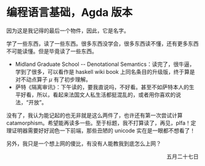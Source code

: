 # 编程语言基础，Agda 版本

因为这是我记得的最后一个物件，因此，它是名字。

学了一些东西，读了一些东西。很多东西没学会，很多东西读不懂，还有更多东西不可能读懂。但是毕竟读了一些东西。

- Midland Graduate School -- Denotational Semantics：读完了，很牛逼，学到了很多，可以看作是 haskell wiki book 上同名条目的升级版，终于算是对不动点算子 $\mu$ 有了初步理解。
- 萨特《隔离审讯》：下午读的，要我直说吗，不好看。甚至不如萨特本人的生平好看，所以，看起来法国文人私生活都挺混乱的，或者用你喜欢的说法，“开放”。

没有了，我认为能记起的也无非就是这么两件了，也许还有第一次尝试计算 catamorphism。希望能再读多一些。至于标题，我不打算读了，再见，plfa！定理证明器需要好好润色一下前端，那些丑陋的 unicode 实在是一眼都不想看了！

另外，我只是一个想上网的傻比，有没有人能教我到底怎么上网？

<p align = "right">五月二十七日</p>
